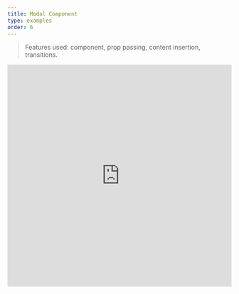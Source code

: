 ```yaml
---
title: Modal Component
type: examples
order: 6
---
```


> Features used: component, prop passing, content insertion, transitions.

<iframe width="100%" height="500" src="https://jsfiddle.net/yyx990803/mwLbw11k/embedded/result,html,js,css" allowfullscreen="allowfullscreen" frameborder="0"></iframe>
